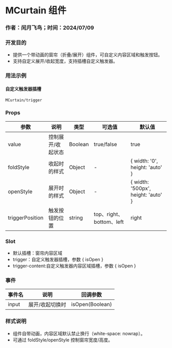 # MCurtain 组件

### 作者：闰月飞鸟；时间：2024/07/09

### 开发目的

- 提供一个带动画的窗帘（折叠/展开）组件，可自定义内容区域和触发按钮。
- 支持自定义展开/收起宽度，支持插槽自定义触发器。

### 用法示例


#### 自定义触发器插槽
```demo
MCurtain/trigger
```

### Props

| 参数            | 说明              | 类型    | 可选值                   | 默认值                               |
| --------------- | ----------------- | ------- | ------------------------ | ------------------------------------ |
| value           | 控制展开/收起状态 | Boolean | true/false               | true                                 |
| foldStyle       | 收起时的样式      | Object  | -                        | \{ width: '0', height: 'auto' \}     |
| openStyle       | 展开时的样式      | Object  | -                        | \{ width: '500px', height: 'auto' \} |
| triggerPosition | 触发按钮的位置    | string  | top、right、bottom、left | right                                |

### Slot

- 默认插槽：窗帘内容区域
- trigger：自定义触发器插槽，参数 { isOpen }
- trigger-content:自定义触发器内容区域插槽，参数 { isOpen }

### 事件

| 事件名 | 说明            | 回调参数        |
| ------ | --------------- | --------------- |
| input  | 展开/收起切换时 | isOpen(Boolean) |

### 样式说明

- 组件自带动画，内容区域默认禁止换行（white-space: nowrap）。
- 可通过 foldStyle/openStyle 控制窗帘宽度/高度。
